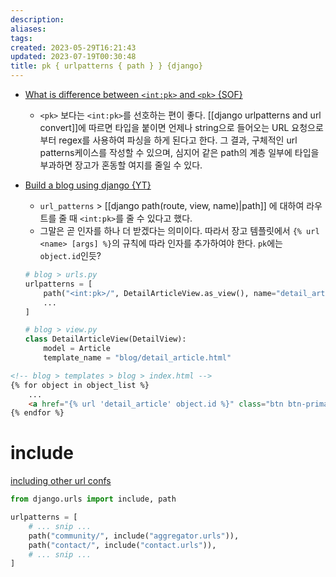 ```yaml
---
description:
aliases: 
tags: 
created: 2023-05-29T16:21:43
updated: 2023-07-19T00:30:48
title: pk { urlpatterns { path } } {django}
---
```


- [What is difference between `<int:pk>` and `<pk>` {SOF}](https://stackoverflow.com/questions/62804254/what-is-the-difference-between-intpk-and-pk)
	- `<pk>` 보다는 `<int:pk>`를 선호하는 편이 좋다. [[django urlpatterns and url convert]]에 따르면 타입을 붙이면 언제나 string으로 들어오는 URL 요청으로부터 regex를 사용하여 파싱을 하게 된다고 한다. 그 결과, 구체적인 url patterns케이스를 작성할 수 있으며, 심지어 같은 path의 계층 일부에 타입을 부과하면 장고가 혼동할 여지를 줄일 수 있다.
- [Build a blog using django {YT}](https://youtu.be/sMqDJovFO-Y?t=5323)
	- `url_patterns` > [[django path(route, view, name)|path]] 에 대하여 라우트를 줄 때 `<int:pk>`를 줄 수 있다고 했다. 
	- 그말은 곧 인자를 하나 더 받겠다는 의미이다. 따라서 장고 템플릿에서 `{% url <name> [args] %}`의 규칙에 따라 인자를 추가하여야 한다. `pk`에는 `object.id`인듯?

	```python
	# blog > urls.py
	urlpatterns = [
	    path("<int:pk>/", DetailArticleView.as_view(), name="detail_article"),
		...
	]

	# blog > view.py
	class DetailArticleView(DetailView):
	    model = Article
	    template_name = "blog/detail_article.html"
	```

```html
<!-- blog > templates > blog > index.html -->
{% for object in object_list %}
	...
	<a href="{% url 'detail_article' object.id %}" class="btn btn-primary">Read More</a>
{% endfor %}
```

# include

[including other url confs](https://docs.djangoproject.com/en/4.2/topics/http/urls/#including-other-urlconfs)

```python
from django.urls import include, path

urlpatterns = [
    # ... snip ...
    path("community/", include("aggregator.urls")),
    path("contact/", include("contact.urls")),
    # ... snip ...
]
```
